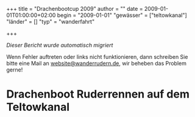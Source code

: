 +++
title = "Drachenbootcup 2009"
author = ""
date = 2009-01-01T01:00:00+02:00
begin = "2009-01-01"
"gewässer" = ["teltowkanal"]
"länder" = []
"typ" = "wanderfahrt"

+++


*Dieser Bericht wurde automatisch migriert*

Wenn Fehler auftreten oder links nicht funktionieren, dann schreiben Sie bitte eine Mail an website@wanderrudern.de, wir beheben das Problem gerne!



# Drachenboot Ruderrennen auf dem Teltowkanal


